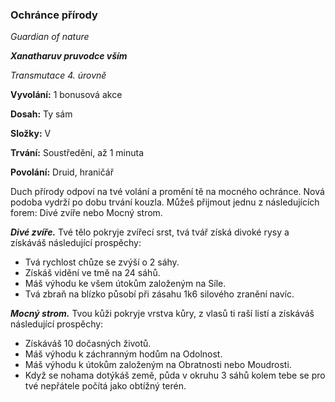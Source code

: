 ### Ochránce přírody

*Guardian of nature*

***Xanatharuv pruvodce vším***

 *Transmutace 4. úrovně* 
 

**Vyvolání:** 1 bonusová akce

**Dosah:** Ty sám

**Složky:** V

**Trvání:** Soustředění, až 1 minuta

**Povolání:** Druid, hraničář
 
Duch přírody odpoví na tvé volání a promění tě na mocného ochránce. Nová podoba vydrží po dobu trvání kouzla. Můžeš přijmout jednu z následujících forem: Divé zvíře nebo Mocný strom.

***Divé zvíře.*** Tvé tělo pokryje zvířecí srst, tvá tvář získá divoké rysy a získáváš následující prospěchy:
 * Tvá rychlost chůze se zvýší o 2 sáhy.
 * Získáš vidění ve tmě na 24 sáhů.
 * Máš výhodu ke všem útokům založeným na Síle.
 * Tvá zbraň na blízko působí při zásahu 1k6 silového zranění navíc.

***Mocný strom.*** Tvou kůži pokryje vrstva kůry, z vlasů ti raší listí a získáváš následující prospěchy:
 * Získáváš 10 dočasných životů.
 * Máš výhodu k záchranným hodům na Odolnost.
 * Máš výhodu k útokům založeným na Obratnosti nebo Moudrosti.
 * Když se nohama dotýkáš země, půda v okruhu 3 sáhů kolem tebe se pro tvé nepřátele počítá jako obtížný terén.